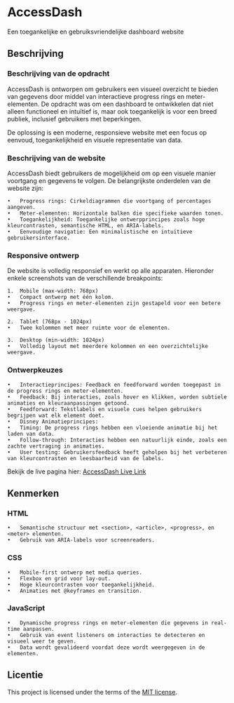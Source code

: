 # AccessDash
Een toegankelijke en gebruiksvriendelijke dashboard website

## Beschrijving
### Beschrijving van de opdracht

AccessDash is ontworpen om gebruikers een visueel overzicht te bieden van gegevens door middel van interactieve progress rings en meter-elementen. De opdracht was om een dashboard te ontwikkelen dat niet alleen functioneel en intuïtief is, maar ook toegankelijk is voor een breed publiek, inclusief gebruikers met beperkingen.

De oplossing is een moderne, responsieve website met een focus op eenvoud, toegankelijkheid en visuele representatie van data.

### Beschrijving van de website

AccessDash biedt gebruikers de mogelijkheid om op een visuele manier voortgang en gegevens te volgen. De belangrijkste onderdelen van de website zijn:

	•	Progress rings: Cirkeldiagrammen die voortgang of percentages aangeven.
	•	Meter-elementen: Horizontale balken die specifieke waarden tonen.
	•	Toegankelijkheid: Toegankelijke ontwerpprincipes zoals hoge kleurcontrasten, semantische HTML, en ARIA-labels.
	•	Eenvoudige navigatie: Een minimalistische en intuïtieve gebruikersinterface.

### Responsive ontwerp

De website is volledig responsief en werkt op alle apparaten. Hieronder enkele screenshots van de verschillende breakpoints:

	1.	Mobile (max-width: 768px)
	•	Compact ontwerp met één kolom.
	•	Progress rings en meter-elementen zijn gestapeld voor een betere weergave.

	2.	Tablet (768px - 1024px)
	•	Twee kolommen met meer ruimte voor de elementen.

	3.	Desktop (min-width: 1024px)
	•	Volledig layout met meerdere kolommen en een overzichtelijke weergave.

### Ontwerpkeuzes

	•	Interactieprincipes: Feedback en feedforward worden toegepast in de progress rings en meter-elementen.
	•	Feedback: Bij interacties, zoals hover en klikken, worden subtiele animaties en kleuraanpassingen getoond.
	•	Feedforward: Tekstlabels en visuele cues helpen gebruikers begrijpen wat elk element doet.
	•	Disney Animatieprincipes:
	•	Timing: De progress rings hebben een vloeiende animatie bij het laden van data.
	•	Follow-through: Interacties hebben een natuurlijk einde, zoals een zachte vertraging in animaties.
	•	User testing: Gebruikersfeedback heeft geholpen bij het verbeteren van kleurcontrasten en leesbaarheid van de labels.

Bekijk de live pagina hier: [AccessDash Live Link](https://armanvd.github.io/the-startup-responsive-interactive-website/)

## Kenmerken

### HTML
	•	Semantische structuur met <section>, <article>, <progress>, en <meter> elementen.
	•	Gebruik van ARIA-labels voor screenreaders.

### CSS
	•	Mobile-first ontwerp met media queries.
	•	Flexbox en grid voor lay-out.
	•	Hoge kleurcontrasten voor toegankelijkheid.
	•	Animaties met @keyframes en transition.

### JavaScript
	•	Dynamische progress rings en meter-elementen die gegevens in real-time aanpassen.
	•	Gebruik van event listeners om interacties te detecteren en visueel weer te geven.
	•	Data wordt gevalideerd voordat deze wordt weergegeven in de elementen.

## Licentie

This project is licensed under the terms of the [MIT license](./LICENSE).


